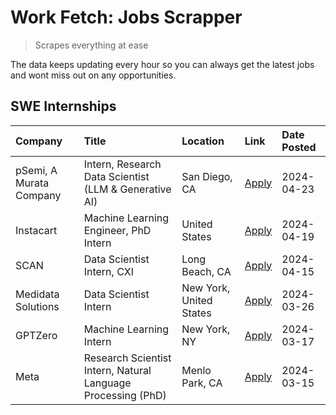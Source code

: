 # Work Fetch: Jobs Scrapper
> Scrapes everything at ease

The data keeps updating every hour so you can always get the latest jobs and wont miss out on any opportunities.

## SWE Internships
<!--START_SECTION:workfetch-->
| Company                 | Title                                                        | Location                | Link                                                                                                                                                                                                                                                                             | Date Posted   |
|:------------------------|:-------------------------------------------------------------|:------------------------|:---------------------------------------------------------------------------------------------------------------------------------------------------------------------------------------------------------------------------------------------------------------------------------|:--------------|
| pSemi, A Murata Company | Intern, Research Data Scientist (LLM & Generative AI)        | San Diego, CA           | [Apply](https://www.linkedin.com/jobs/view/intern-research-data-scientist-llm-generative-ai-at-psemi-a-murata-company-3887074168?position=4&pageNum=0&refId=AK9%2FAkp8AsETWt6pyG%2BN4g%3D%3D&trackingId=%2B51q5Rmvd4VNIjLf1FIsVg%3D%3D&trk=public_jobs_jserp-result_search-card) | 2024-04-23    |
| Instacart               | Machine Learning Engineer, PhD Intern                        | United States           | [Apply](https://www.linkedin.com/jobs/view/machine-learning-engineer-phd-intern-at-instacart-3901991739?position=2&pageNum=0&refId=AK9%2FAkp8AsETWt6pyG%2BN4g%3D%3D&trackingId=Z1nKiNMradpKH3p4h9n7Zg%3D%3D&trk=public_jobs_jserp-result_search-card)                            | 2024-04-19    |
| SCAN                    | Data Scientist Intern, CXI                                   | Long Beach, CA          | [Apply](https://www.linkedin.com/jobs/view/data-scientist-intern-cxi-at-scan-3899690492?position=9&pageNum=0&refId=AK9%2FAkp8AsETWt6pyG%2BN4g%3D%3D&trackingId=wdSLHnYt0sQ2Jcx9sHSfzg%3D%3D&trk=public_jobs_jserp-result_search-card)                                            | 2024-04-15    |
| Medidata Solutions      | Data Scientist Intern                                        | New York, United States | [Apply](https://www.linkedin.com/jobs/view/data-scientist-intern-at-medidata-solutions-3810253704?position=8&pageNum=0&refId=AK9%2FAkp8AsETWt6pyG%2BN4g%3D%3D&trackingId=d3KWHrHn7APLS%2F4NBS2r7w%3D%3D&trk=public_jobs_jserp-result_search-card)                                | 2024-03-26    |
| GPTZero                 | Machine Learning Intern                                      | New York, NY            | [Apply](https://www.linkedin.com/jobs/view/machine-learning-intern-at-gptzero-3860723963?position=7&pageNum=0&refId=AK9%2FAkp8AsETWt6pyG%2BN4g%3D%3D&trackingId=JFKWkrBxjPgUOSJYEqgaxg%3D%3D&trk=public_jobs_jserp-result_search-card)                                           | 2024-03-17    |
| Meta                    | Research Scientist Intern, Natural Language Processing (PhD) | Menlo Park, CA          | [Apply](https://www.linkedin.com/jobs/view/research-scientist-intern-natural-language-processing-phd-at-meta-3858718375?position=10&pageNum=0&refId=AK9%2FAkp8AsETWt6pyG%2BN4g%3D%3D&trackingId=achVIvCrfN7czJXYtzP%2BNQ%3D%3D&trk=public_jobs_jserp-result_search-card)         | 2024-03-15    |
<!--END_SECTION:workfetch-->
